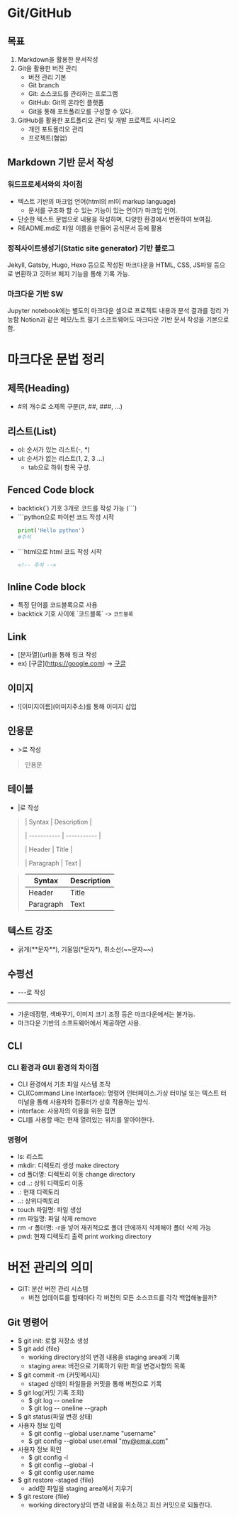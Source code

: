 # Git/GitHub
## 목표
1. Markdown을 활용한 문서작성
2. Git을 활용한 버전 관리
    - 버전 관리 기본
    - Git branch
    - Git: 소스코드를 관리하는 프로그램
    - GitHub: Git의 온라인 플랫폼
    - Git을 통해 포트폴리오를 구성할 수 있다.
3. GitHub를 활용한 포트폴리오 관리 및 개발 프로젝트 시나리오
    - 개인 포트폴리오 관리
    - 프로젝트(협업)

## Markdown 기반 문서 작성
### 워드프로세서와의 차이점
- 텍스트 기반의 마크업 언어(html의 ml이 markup language)
    - 문서를 구조화 할 수 있는 기능이 있는 언어가 마크업 언어.
- 단순한 텍스트 문법으로 내용을 작성하며, 다양한 환경에서 변환하여 보여짐.
- README.md로 파일 이름을 만들어 공식문서 등에 활용

### 정적사이트생성기(Static site generator) 기반 블로그
Jekyll, Gatsby, Hugo, Hexo 등으로 작성된 마크다운을 HTML, CSS, JS파일 등으로 변환하고 깃허브 페지 기능을 통해 기록 가능.

### 마크다운 기반 SW
Jupyter notebook에는 별도의 마크다운 셀으로 프로젝트 내용과 분석 결과를 정리 가능함
Notion과 같은 메모/노트 필기 소프트웨어도 마크다운 기반 문서 작성을 기본으로 함.

# 마크다운 문법 정리

## 제목(Heading)
- #의 개수로 소제목 구분(#, ##, ###, ...)

## 리스트(List)
- ol: 순서가 있는 리스트(-, *)
- ul: 순서가 없는 리스트(1, 2, 3 ...)
    - tab으로 하위 항목 구성.

## Fenced Code block
- backtick(`) 기호 3개로 코드를 작성 가능 (```)
- \```python으로 파이썬 코드 작성 시작
    ```python
    print('Hello python')
    #주석
- \```html으로 html 코드 작성 시작
    ```html
    <!-- 주석 -->
## Inline Code block
- 특정 단어를 코드블록으로 사용
- backtick 기호 사이에 \`코드블록\` -> `코드블록`

## Link
- \[문자열](url)을 통해 링크 작성
- ex) \[구글](https://google.com) -> [구글](https://google.com)

## 이미지
- \!\[이미지이름](이미지주소)를 통해 이미지 삽입

## 인용문
- \>로 작성
> 인용문

## 테이블
- |로 작성

>\| Syntax | Description |
>
>\| ----------- | ----------- |
>
>\| Header | Title |
>
>\| Paragraph | Text |

>| Syntax | Description |
>| ----------- | ----------- |
>| Header | Title |
>| Paragraph | Text |

## 텍스트 강조
- 굵게(\*\*문자\*\*), 기울임(\*문자\*), 취소선(\~~문자~~)

## 수평선
- \---로 작성
---

- 가운데정렬, 색바꾸기, 이미지 크기 조정 등은 마크다운에서는 불가능.
- 마크다운 기반의 소프트웨어에서 제공하면 사용.

## CLI
### CLI 환경과 GUI 환경의 차이점
- CLI 환경에서 기초 파일 시스템 조작
- CLI(Command Line Interface): 명령어 인터페이스.가상 터미널 또는 텍스트 터미널을 통해 사용자와 컴퓨터가 상호 작용하는 방식.
- interface: 사용자의 이용을 위한 접면
- CLI를 사용할 때는 현재 열려있는 위치를 알아야한다.

### 명령어
- ls: 리스트
- mkdir: 디렉토리 생성 make directory
- cd 폴더명: 디렉토리 이동 change directory
- cd ..: 상위 디렉토리 이동
- .: 현재 디렉토리
- ..: 상위디렉토리
- touch 파일명: 파일 생성
- rm 파일명: 파일 삭제 remove
- rm -r 폴더명: -r을 넣어 재귀적으로 폴더 안에까지 삭제해야 폴더 삭제 가능
- pwd: 현재 디렉토리 출력 print working directory

# 버전 관리의 의미
- GIT: 분산 버전 관리 시스템
    - 버전 업데이트를 할때마다 각 버전의 모든 소스코드를 각각 백업해놓을까?

## Git 명령어
- $ git init: 로컬 저장소 생성
- $ git add {file}
    - working directory상의 변경 내용을 staging area에 기록
    - staging area: 버전으로 기록하기 위한 파일 변경사항의 목록
- $ git commit -m {커밋메시지}
    - staged 상태의 파일들을 커밋을 통해 버전으로 기록
- $ git log(커밋 기록 조회)
    - $ git log -- oneline
    - $ git log -- oneline --graph
- $ git status(파일 변경 상태)
- 사용자 정보 입력
    - $ git config --global user.name "username"
    - $ git config --global user.emal "my@emai.com"
- 사용자 정보 확인
    - $ git config -l
    - $ git config --global -l
    - $ git config user.name
- $ git restore -staged {file}
    - add한 파일을 staging area에서 지우기
- $ git restore {file}
    - working directory상의 변경 내용을 취소하고 최신 커밋으로 되돌린다.
